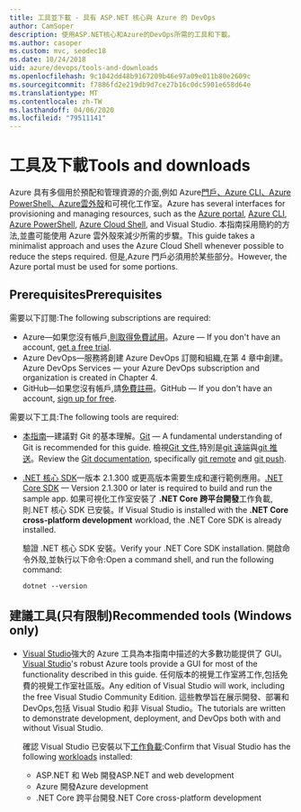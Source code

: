 ```yaml
---
title: 工具並下載 - 具有 ASP.NET 核心與 Azure 的 DevOps
author: CamSoper
description: 使用ASP.NET核心和Azure的DevOps所需的工具和下載。
ms.author: casoper
ms.custom: mvc, seodec18
ms.date: 10/24/2018
uid: azure/devops/tools-and-downloads
ms.openlocfilehash: 9c1042dd48b9167209b46e97a09e011b80e2609c
ms.sourcegitcommit: f7886fd2e219db9d7ce27b16c0dc5901e658d64e
ms.translationtype: MT
ms.contentlocale: zh-TW
ms.lasthandoff: 04/06/2020
ms.locfileid: "79511141"
---
```

# <a name="tools-and-downloads"></a><span data-ttu-id="d6f2a-103">工具及下載</span><span class="sxs-lookup"><span data-stu-id="d6f2a-103">Tools and downloads</span></span>

<span data-ttu-id="d6f2a-104">Azure 具有多個用於預配和管理資源的介面,例如 Azure[門戶](https://portal.azure.com)[、Azure CLI、Azure](/cli/azure/) [PowerShell、Azure](/powershell/azure/overview)[雲外殼](https://shell.azure.com/bash)和可視化工作室。</span><span class="sxs-lookup"><span data-stu-id="d6f2a-104">Azure has several interfaces for provisioning and managing resources, such as the [Azure portal](https://portal.azure.com), [Azure CLI](/cli/azure/), [Azure PowerShell](/powershell/azure/overview), [Azure Cloud Shell](https://shell.azure.com/bash), and Visual Studio.</span></span> <span data-ttu-id="d6f2a-105">本指南採用簡約的方法,並盡可能使用 Azure 雲外殼來減少所需的步驟。</span><span class="sxs-lookup"><span data-stu-id="d6f2a-105">This guide takes a minimalist approach and uses the Azure Cloud Shell whenever possible to reduce the steps required.</span></span> <span data-ttu-id="d6f2a-106">但是,Azure 門戶必須用於某些部分。</span><span class="sxs-lookup"><span data-stu-id="d6f2a-106">However, the Azure portal must be used for some portions.</span></span>

## <a name="prerequisites"></a><span data-ttu-id="d6f2a-107">Prerequisites</span><span class="sxs-lookup"><span data-stu-id="d6f2a-107">Prerequisites</span></span>

<span data-ttu-id="d6f2a-108">需要以下訂閱:</span><span class="sxs-lookup"><span data-stu-id="d6f2a-108">The following subscriptions are required:</span></span>

* <span data-ttu-id="d6f2a-109">Azure&mdash;如果您沒有帳戶,[則取得免費試用](https://azure.microsoft.com/free/)。</span><span class="sxs-lookup"><span data-stu-id="d6f2a-109">Azure &mdash; If you don't have an account, [get a free trial](https://azure.microsoft.com/free/).</span></span>
* <span data-ttu-id="d6f2a-110">Azure DevOps&mdash;服務將創建 Azure DevOps 訂閱和組織,在第 4 章中創建。</span><span class="sxs-lookup"><span data-stu-id="d6f2a-110">Azure DevOps Services &mdash; your Azure DevOps subscription and organization is created in Chapter 4.</span></span>
* <span data-ttu-id="d6f2a-111">GitHub&mdash;如果您沒有帳戶,請[免費註冊](https://github.com/join)。</span><span class="sxs-lookup"><span data-stu-id="d6f2a-111">GitHub &mdash; If you don't have an account, [sign up for free](https://github.com/join).</span></span>

<span data-ttu-id="d6f2a-112">需要以下工具:</span><span class="sxs-lookup"><span data-stu-id="d6f2a-112">The following tools are required:</span></span>

* <span data-ttu-id="d6f2a-113">[本指南](https://git-scm.com/downloads)&mdash;建議對 Git 的基本理解。</span><span class="sxs-lookup"><span data-stu-id="d6f2a-113">[Git](https://git-scm.com/downloads) &mdash; A fundamental understanding of Git is recommended for this guide.</span></span> <span data-ttu-id="d6f2a-114">檢視[Git 文件](https://git-scm.com/doc),特別是[git 遠端](https://git-scm.com/docs/git-remote)與[git 推送](https://git-scm.com/docs/git-push)。</span><span class="sxs-lookup"><span data-stu-id="d6f2a-114">Review the [Git documentation](https://git-scm.com/doc), specifically [git remote](https://git-scm.com/docs/git-remote) and [git push](https://git-scm.com/docs/git-push).</span></span>
* <span data-ttu-id="d6f2a-115">[.NET 核心 SDK](https://dotnet.microsoft.com/download/)&mdash;版本 2.1.300 或更高版本需要生成和運行範例應用。</span><span class="sxs-lookup"><span data-stu-id="d6f2a-115">[.NET Core SDK](https://dotnet.microsoft.com/download/) &mdash; Version 2.1.300 or later is required to build and run the sample app.</span></span> <span data-ttu-id="d6f2a-116">如果可視化工作室安裝了 **.NET Core 跨平台開發**工作負載,則.NET 核心 SDK 已安裝。</span><span class="sxs-lookup"><span data-stu-id="d6f2a-116">If Visual Studio is installed with the **.NET Core cross-platform development** workload, the .NET Core SDK is already installed.</span></span>

    <span data-ttu-id="d6f2a-117">驗證 .NET 核心 SDK 安裝。</span><span class="sxs-lookup"><span data-stu-id="d6f2a-117">Verify your .NET Core SDK installation.</span></span> <span data-ttu-id="d6f2a-118">開啟命令外殼,並執行以下命令:</span><span class="sxs-lookup"><span data-stu-id="d6f2a-118">Open a command shell, and run the following command:</span></span>

    ```dotnetcli
    dotnet --version
    ```

## <a name="recommended-tools-windows-only"></a><span data-ttu-id="d6f2a-119">建議工具(只有限制)</span><span class="sxs-lookup"><span data-stu-id="d6f2a-119">Recommended tools (Windows only)</span></span>

* <span data-ttu-id="d6f2a-120">[Visual Studio](https://visualstudio.microsoft.com)強大的 Azure 工具為本指南中描述的大多數功能提供了 GUI。</span><span class="sxs-lookup"><span data-stu-id="d6f2a-120">[Visual Studio](https://visualstudio.microsoft.com)'s robust Azure tools provide a GUI for most of the functionality described in this guide.</span></span> <span data-ttu-id="d6f2a-121">任何版本的視覺工作室將工作,包括免費的視覺工作室社區版。</span><span class="sxs-lookup"><span data-stu-id="d6f2a-121">Any edition of Visual Studio will work, including the free Visual Studio Community Edition.</span></span> <span data-ttu-id="d6f2a-122">這些教學旨在展示開發、部署和 DevOps,包括 Visual Studio 和非 Visual Studio。</span><span class="sxs-lookup"><span data-stu-id="d6f2a-122">The tutorials are written to demonstrate development, deployment, and DevOps both with and without Visual Studio.</span></span>

  <span data-ttu-id="d6f2a-123">確認 Visual Studio 已安裝以下[工作負載](/visualstudio/install/modify-visual-studio):</span><span class="sxs-lookup"><span data-stu-id="d6f2a-123">Confirm that Visual Studio has the following [workloads](/visualstudio/install/modify-visual-studio) installed:</span></span>

  * <span data-ttu-id="d6f2a-124">ASP.NET 和 Web 開發</span><span class="sxs-lookup"><span data-stu-id="d6f2a-124">ASP.NET and web development</span></span>
  * <span data-ttu-id="d6f2a-125">Azure 開發</span><span class="sxs-lookup"><span data-stu-id="d6f2a-125">Azure development</span></span>
  * <span data-ttu-id="d6f2a-126">.NET Core 跨平台開發</span><span class="sxs-lookup"><span data-stu-id="d6f2a-126">.NET Core cross-platform development</span></span>
